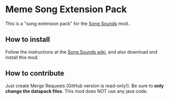 # Meme Song Extension Pack

This is a "song extension pack" for the [Song Sounds](https://gitlab.com/ytg123-mods/song-sounds/-/wikis/) mod..

## How to install
Follow the instructions at the [Song Sounds wiki](https://gitlab.com/ytg123-mods/song-sounds/-/wikis/Installation), and also download and install this mod.

## How to contribute
Just create Merge Requests (GitHub version is read-only!). Be sure to **only change the datapack files**. This mod does NOT use any java code.
